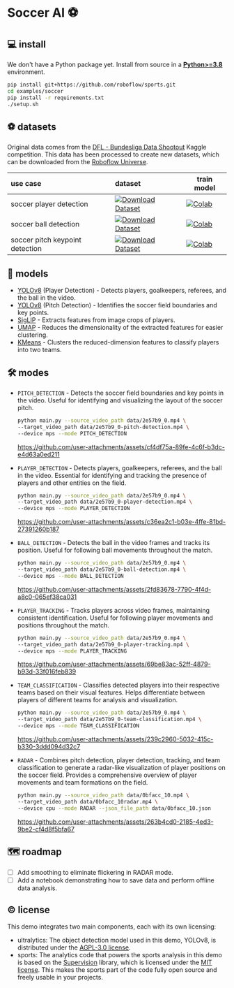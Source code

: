 # Soccer AI ⚽

## 💻 install

We don't have a Python package yet. Install from source in a
[**Python>=3.8**](https://www.python.org/) environment.

```bash
pip install git+https://github.com/roboflow/sports.git
cd examples/soccer
pip install -r requirements.txt
./setup.sh
```

## ⚽ datasets

Original data comes from the [DFL - Bundesliga Data Shootout](https://www.kaggle.com/competitions/dfl-bundesliga-data-shootout) 
Kaggle competition. This data has been processed to create new datasets, which can be 
downloaded from the [Roboflow Universe](https://universe.roboflow.com/).

| use case                        | dataset                                                                                                                                                          | train model                                                                                                                                                                                            |
|:--------------------------------|:-----------------------------------------------------------------------------------------------------------------------------------------------------------------|--------------------------------------------------------------------------------------------------------------------------------------------------------------------------------------------------------|
| soccer player detection         | [![Download Dataset](https://app.roboflow.com/images/download-dataset-badge.svg)](https://universe.roboflow.com/roboflow-jvuqo/football-players-detection-3zvbc) | [![Colab](https://colab.research.google.com/assets/colab-badge.svg)](https://colab.research.google.com/github/roboflow/sports/blob/main/examples/soccer/notebooks/train_player_detector.ipynb)         |
| soccer ball detection           | [![Download Dataset](https://app.roboflow.com/images/download-dataset-badge.svg)](https://universe.roboflow.com/roboflow-jvuqo/football-ball-detection-rejhg)    | [![Colab](https://colab.research.google.com/assets/colab-badge.svg)](https://colab.research.google.com/github/roboflow/sports/blob/main/examples/soccer/notebooks/train_ball_detector.ipynb)           |
| soccer pitch keypoint detection | [![Download Dataset](https://app.roboflow.com/images/download-dataset-badge.svg)](https://universe.roboflow.com/roboflow-jvuqo/football-field-detection-f07vi)   | [![Colab](https://colab.research.google.com/assets/colab-badge.svg)](https://colab.research.google.com/github/roboflow/sports/blob/main/examples/soccer/notebooks/train_pitch_keypoint_detector.ipynb) |

## 🤖 models

- [YOLOv8](https://docs.ultralytics.com/models/yolov8/) (Player Detection) - Detects 
players, goalkeepers, referees, and the ball in the video.
- [YOLOv8](https://docs.ultralytics.com/models/yolov8/) (Pitch Detection) - Identifies 
the soccer field boundaries and key points.
- [SigLIP](https://huggingface.co/docs/transformers/en/model_doc/siglip) - Extracts 
features from image crops of players.
- [UMAP](https://umap-learn.readthedocs.io/en/latest/) - Reduces the dimensionality of 
the extracted features for easier clustering.
- [KMeans](https://scikit-learn.org/stable/modules/generated/sklearn.cluster.KMeans.html) - 
Clusters the reduced-dimension features to classify players into two teams.

## 🛠️ modes

- `PITCH_DETECTION` - Detects the soccer field boundaries and key points in the video. 
Useful for identifying and visualizing the layout of the soccer pitch.

  ```bash
  python main.py --source_video_path data/2e57b9_0.mp4 \
  --target_video_path data/2e57b9_0-pitch-detection.mp4 \
  --device mps --mode PITCH_DETECTION
  ```

  https://github.com/user-attachments/assets/cf4df75a-89fe-4c6f-b3dc-e4d63a0ed211

- `PLAYER_DETECTION` - Detects players, goalkeepers, referees, and the ball in the 
video. Essential for identifying and tracking the presence of players and other 
entities on the field.

  ```bash
  python main.py --source_video_path data/2e57b9_0.mp4 \
  --target_video_path data/2e57b9_0-player-detection.mp4 \
  --device mps --mode PLAYER_DETECTION
  ```

  https://github.com/user-attachments/assets/c36ea2c1-b03e-4ffe-81bd-27391260b187

- `BALL_DETECTION` - Detects the ball in the video frames and tracks its position. 
Useful for following ball movements throughout the match.

  ```bash
  python main.py --source_video_path data/2e57b9_0.mp4 \
  --target_video_path data/2e57b9_0-ball-detection.mp4 \
  --device mps --mode BALL_DETECTION
  ```

  https://github.com/user-attachments/assets/2fd83678-7790-4f4d-a8c0-065ef38ca031

- `PLAYER_TRACKING` - Tracks players across video frames, maintaining consistent 
identification. Useful for following player movements and positions throughout the 
match.

  ```bash
  python main.py --source_video_path data/2e57b9_0.mp4 \
  --target_video_path data/2e57b9_0-player-tracking.mp4 \
  --device mps --mode PLAYER_TRACKING
  ```
  
  https://github.com/user-attachments/assets/69be83ac-52ff-4879-b93d-33f016feb839

- `TEAM_CLASSIFICATION` - Classifies detected players into their respective teams based 
on their visual features. Helps differentiate between players of different teams for 
analysis and visualization.

  ```bash
  python main.py --source_video_path data/2e57b9_0.mp4 \
  --target_video_path data/2e57b9_0-team-classification.mp4 \
  --device mps --mode TEAM_CLASSIFICATION
  ```

  https://github.com/user-attachments/assets/239c2960-5032-415c-b330-3ddd094d32c7

- `RADAR` - Combines pitch detection, player detection, tracking, and team 
classification to generate a radar-like visualization of player positions on the 
soccer field. Provides a comprehensive overview of player movements and team formations 
on the field.

  ```bash
  python main.py --source_video_path data/0bfacc_10.mp4 \
  --target_video_path data/0bfacc_10radar.mp4 \
  --device cpu --mode RADAR --json_file_path data/0bfacc_10.json
  ```

  https://github.com/user-attachments/assets/263b4cd0-2185-4ed3-9be2-cf4d8f5bfa67

## 🗺️ roadmap

- [ ] Add smoothing to eliminate flickering in RADAR mode.
- [ ] Add a notebook demonstrating how to save data and perform offline data analysis.

## © license

This demo integrates two main components, each with its own licensing:

- ultralytics: The object detection model used in this demo, YOLOv8, is distributed 
under the [AGPL-3.0 license](https://github.com/ultralytics/ultralytics/blob/main/LICENSE).
- sports: The analytics code that powers the sports analysis in this demo is based on 
the [Supervision](https://github.com/roboflow/supervision) library, which is licensed 
under the [MIT license](https://github.com/roboflow/supervision/blob/develop/LICENSE.md). 
This makes the sports part of the code fully open source and freely usable in your 
projects.
